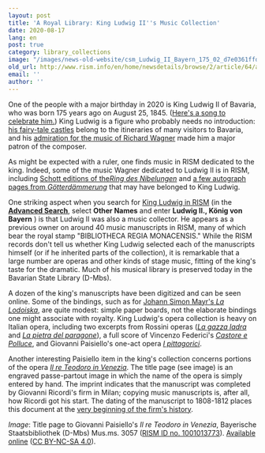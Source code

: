 ```yaml
---
layout: post
title: 'A Royal Library: King Ludwig II''s Music Collection'
date: 2020-08-17
lang: en
post: true
category: library_collections
image: "/images/news-old-website/csm_Ludwig_II_Bayern_175_02_d7e0361ffd.jpg"
old_url: http://www.rism.info/en/home/newsdetails/browse/2/article/64/a-royal-library-king-ludwig-iis-music-collection.html
email: ''
author: ''
---
```


One of the people with a major birthday in 2020 is King Ludwig II of Bavaria, who was born 175 years ago on August 25, 1845. ([Here's a song to celebrate him.](https://opac.rism.info/search?id=455037443&View=rism)) King Ludwig is a figure who probably needs no introduction: [his fairy-tale castles](https://www.neuschwanstein.de/englisch/palace/index.htm) belong to the itineraries of many visitors to Bavaria, and his [admiration for the music of Richard Wagner](https://www.neuschwanstein.de/englisch/ludwig/biography.htm) made him a major patron of the composer.   
  
As might be expected with a ruler, one finds music in RISM dedicated to the king. Indeed, some of the music Wagner dedicated to Ludwig II is in RISM, including [Schott editions of the](https://opac.rism.info/search?View=rism&q=schott+wagner+ludwig+bayern)_[Ring des Nibelungen](https://opac.rism.info/search?View=rism&q=schott+wagner+ludwig+bayern)_ and [a few autograph pages from _Götterdämmerung_](https://opac.rism.info/search?id=1001024173&View=rism) that may have belonged to King Ludwig.   
  
One striking aspect when you search for [King Ludwig in RISM](https://opac.rism.info/search?View=rism&q=Ludwig+II+k%C3%B6nig+bayern) (in the [**Advanced Search**](https://opac.rism.info/advanced-search), select **Other Names** and enter **Ludwig II., König von Bayern** ) is that Ludwig II was also a music collector. He appears as a previous owner on around 40 music manuscripts in RISM, many of which bear the royal stamp "BIBLIOTHECA REGIA MONACENSIS." While the RISM records don't tell us whether King Ludwig selected each of the manuscripts himself (or if he inherited parts of the collection), it is remarkable that a large number are operas and other kinds of stage music, fitting of the king's taste for the dramatic. Much of his musical library is preserved today in the Bavarian State Library (D-Mbs).   
  
A dozen of the king's manuscripts have been digitized and can be seen online. Some of the bindings, such as for [Johann Simon Mayr's _La Lodoiska_](https://opac.rism.info/search?id=1001011794&View=rism), are quite modest: simple paper boards, not the elaborate bindings one might associate with royalty. King Ludwig's opera collection is heavy on Italian opera, including two excerpts from Rossini operas ([_La gazza ladra_](https://opac.rism.info/search?id=450066609&View=rism) and [_La pietra del paragone_](https://opac.rism.info/search?id=450066608&View=rism)), a full score of Vincenzo Federici's [_Castore e Polluce_](https://opac.rism.info/search?id=1001011466&View=rism), and Giovanni Paisiello's one-act opera [_I pittagorici_](https://opac.rism.info/search?id=450066601&View=rism).   
  
Another interesting Paisiello item in the king's collection concerns portions of the opera [_Il re Teodoro in Venezia_](https://opac.rism.info/search?id=1001013773&View=rism). The title page (see image) is an engraved passe-partout image in which the name of the opera is simply entered by hand. The imprint indicates that the manuscript was completed by Giovanni Ricordi's firm in Milan; copying music manuscripts is, after all, how Ricordi got his start. The dating of the manuscript to 1808-1812 places this document at the [very beginning of the firm's history](https://www.archivioricordi.com/en/features/the-founder#/).   
  
  
_Image_: Title page to Giovanni Paisiello's _Il re Teodoro in Venezia_, Bayerische Staatsbibliothek (D-Mbs) Mus.ms. 3057 ([RISM ID no. 1001013773](https://opac.rism.info/search?id=1001013773&View=rism)). [Available online](http://daten.digitale-sammlungen.de/~db/0011/bsb00115522/images) ([CC BY-NC-SA 4.0](https://creativecommons.org/licenses/by-nc-sa/4.0/deed.en)).

&nbsp;

&nbsp;